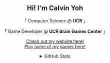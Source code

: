 <h2 align="center">
    Hi! I'm Calvin Yoh
</h2>

<p align="center">
   「 Computer Science @ <b>UCR</b> 」
</p>

<p align="center">
    「  Game Developer @ <b>UCR Brain Games Center</b> 」
</p>
    
<p align="center">
    <a href="https://calvin-yoh.github.io/index.html">Check out my website here!</a>
    <br><a href="https://calvinyoh.itch.io/">Play some of my games here!</a>
</p>

<div align="center">
    <details>
        <summary>GitHub Stats</summary>
        <img src="https://github-readme-stats.vercel.app/api?username=calvin-yoh&show_icons=true&theme=tokyonight&count_private=true&hide=stars,issues">      
    </details>
</div>


